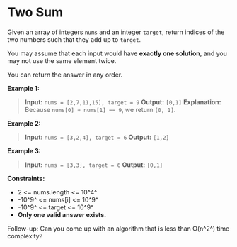 Two Sum
===


Given an array of integers `nums` and an integer `target`, return indices of the two numbers such that they add up to `target`.

You may assume that each input would have **exactly one solution**, and you may not use the same element twice.

You can return the answer in any order.

 

**Example 1:**
> **Input:** `nums = [2,7,11,15], target = 9`
**Output:** `[0,1]`
**Explanation:** Because `nums[0] + nums[1] == 9`, we return `[0, 1]`.

**Example 2:**
> **Input:** `nums = [3,2,4], target = 6`
**Output:** `[1,2]`

**Example 3:**
> **Input:** `nums = [3,3], target = 6`
**Output:** `[0,1]`
 

**Constraints:**

- 2 <= nums.length <= 10^4^
- -10^9^ <= nums[i] <= 10^9^
- -10^9^ <= target <= 10^9^
- **Only one valid answer exists.**
 

Follow-up: Can you come up with an algorithm that is less than O(n^2^) time complexity?
